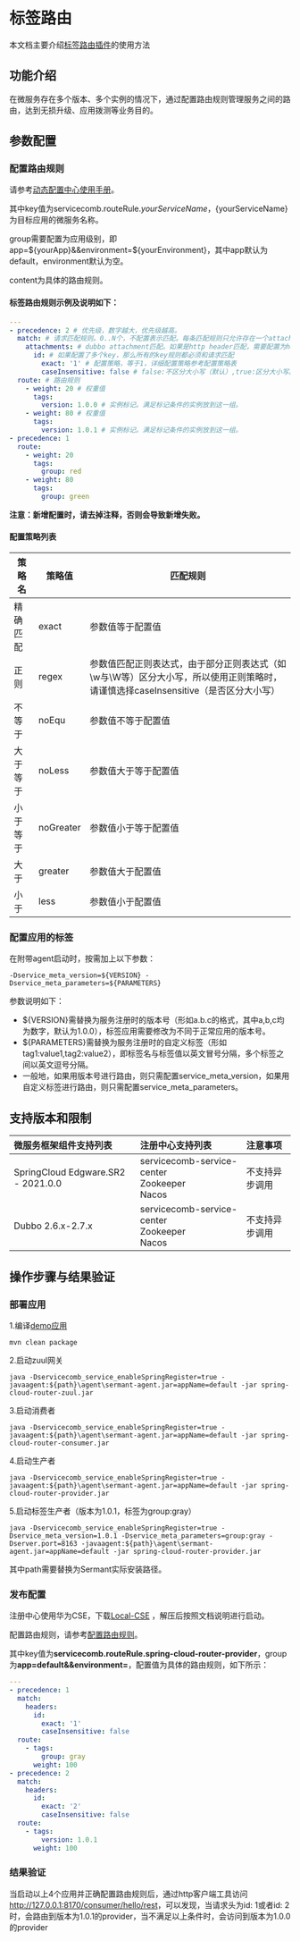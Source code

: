 # 标签路由

本文档主要介绍[标签路由插件](https://github.com/huaweicloud/Sermant/tree/develop/sermant-plugins/sermant-router)的使用方法

## 功能介绍

在微服务存在多个版本、多个实例的情况下，通过配置路由规则管理服务之间的路由，达到无损升级、应用拨测等业务目的。

## 参数配置

### 配置路由规则

请参考[动态配置中心使用手册](../user-guide/configuration-center.md#Sermant动态配置中心模型)。

其中key值为servicecomb.routeRule.${yourServiceName}，${yourServiceName}为目标应用的微服务名称。

group需要配置为应用级别，即app=${yourApp}&&environment=${yourEnvironment}，其中app默认为default，environment默认为空。

content为具体的路由规则。

#### 标签路由规则示例及说明如下：

```yaml
---
- precedence: 2 # 优先级，数字越大，优先级越高。
  match: # 请求匹配规则。0..N个，不配置表示匹配。每条匹配规则只允许存在一个attachments/headers/args。
    attachments: # dubbo attachment匹配。如果是http header匹配，需要配置为headers
      id: # 如果配置了多个key，那么所有的key规则都必须和请求匹配
        exact: '1' # 配置策略，等于1，详细配置策略参考配置策略表
        caseInsensitive: false # false:不区分大小写（默认）,true:区分大小写。配置为false时，将统一转为大写进行比较
  route: # 路由规则
    - weight: 20 # 权重值
      tags:
        version: 1.0.0 # 实例标记。满足标记条件的实例放到这一组。
    - weight: 80 # 权重值
      tags:
        version: 1.0.1 # 实例标记。满足标记条件的实例放到这一组。
- precedence: 1
  route:
    - weight: 20
      tags:
        group: red
    - weight: 80
      tags:
        group: green
```

**注意：新增配置时，请去掉注释，否则会导致新增失败。**

#### 配置策略列表

|策略名|策略值|匹配规则|
|---|---|---|
|精确匹配|exact|参数值等于配置值|
|正则|regex|参数值匹配正则表达式，由于部分正则表达式（如\w与\W等）区分大小写，所以使用正则策略时，请谨慎选择caseInsensitive（是否区分大小写）|
|不等于|noEqu|参数值不等于配置值|
|大于等于|noLess|参数值大于等于配置值|
|小于等于|noGreater|参数值小于等于配置值|
|大于|greater|参数值大于配置值|
|小于|less|参数值小于配置值|

### 配置应用的标签

在附带agent启动时，按需加上以下参数：

```
-Dservice_meta_version=${VERSION} -Dservice_meta_parameters=${PARAMETERS}
```

参数说明如下：

- ${VERSION}需替换为服务注册时的版本号（形如a.b.c的格式，其中a,b,c均为数字，默认为1.0.0），标签应用需要修改为不同于正常应用的版本号。
- ${PARAMETERS}需替换为服务注册时的自定义标签（形如tag1:value1,tag2:value2），即标签名与标签值以英文冒号分隔，多个标签之间以英文逗号分隔。
- 一般地，如果用版本号进行路由，则只需配置service_meta_version，如果用自定义标签进行路由，则只需配置service_meta_parameters。

## 支持版本和限制

|微服务框架组件支持列表|注册中心支持列表|注意事项|
|:-----|:--|:--|
|SpringCloud Edgware.SR2 - 2021.0.0|servicecomb-service-center<br/>Zookeeper<br/>Nacos|不支持异步调用|
|Dubbo 2.6.x-2.7.x|servicecomb-service-center<br/>Zookeeper<br/>Nacos|不支持异步调用|

## 操作步骤与结果验证

### 部署应用

1.编译[demo应用](https://github.com/huaweicloud/Sermant-examples/tree/main/router-demo/spring-cloud-router-demo)

```shell
mvn clean package
```

2.启动zuul网关

```shell
java -Dservicecomb_service_enableSpringRegister=true -javaagent:${path}\agent\sermant-agent.jar=appName=default -jar spring-cloud-router-zuul.jar
```

3.启动消费者

```shell
java -Dservicecomb_service_enableSpringRegister=true -javaagent:${path}\agent\sermant-agent.jar=appName=default -jar spring-cloud-router-consumer.jar
```

4.启动生产者

```shell
java -Dservicecomb_service_enableSpringRegister=true -javaagent:${path}\agent\sermant-agent.jar=appName=default -jar spring-cloud-router-provider.jar
```

5.启动标签生产者（版本为1.0.1，标签为group:gray）

```shell
java -Dservicecomb_service_enableSpringRegister=true -Dservice_meta_version=1.0.1 -Dservice_meta_parameters=group:gray -Dserver.port=8163 -javaagent:${path}\agent\sermant-agent.jar=appName=default -jar spring-cloud-router-provider.jar
```

其中path需要替换为Sermant实际安装路径。

### 发布配置

注册中心使用华为CSE，下载[Local-CSE](https://support.huaweicloud.com/devg-cse/cse_devg_0036.html) ，解压后按照文档说明进行启动。

配置路由规则，请参考[配置路由规则](#配置路由规则)。

其中key值为**servicecomb.routeRule.spring-cloud-router-provider**，group为**app=default&&environment=**，配置值为具体的路由规则，如下所示：

```yaml
---
- precedence: 1
  match:
    headers:
      id:
        exact: '1'
        caseInsensitive: false
  route:
    - tags:
        group: gray
      weight: 100
- precedence: 2
  match:
    headers:
      id:
        exact: '2'
        caseInsensitive: false
  route:
    - tags:
        version: 1.0.1
      weight: 100
```

### 结果验证

当启动以上4个应用并正确配置路由规则后，通过http客户端工具访问<http://127.0.0.1:8170/consumer/hello/rest>，可以发现，当请求头为id: 1或者id: 2时，会路由到版本为1.0.1的provider，当不满足以上条件时，会访问到版本为1.0.0的provider